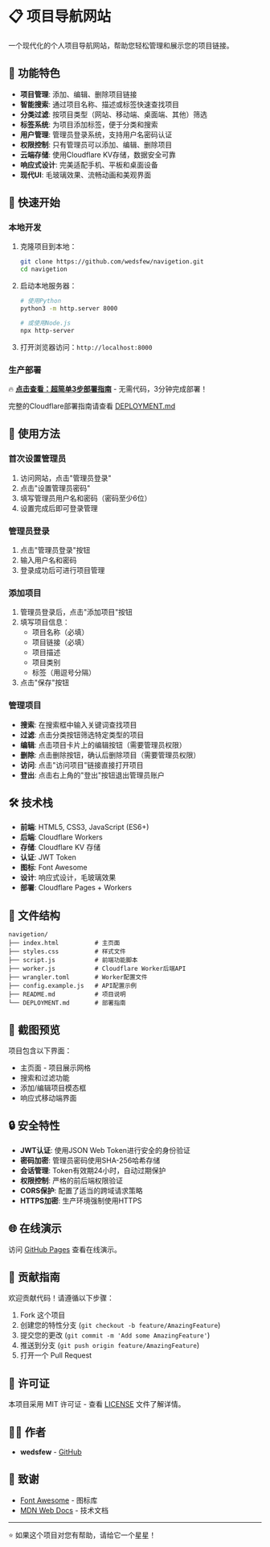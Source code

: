 # 📋 项目导航网站

一个现代化的个人项目导航网站，帮助您轻松管理和展示您的项目链接。

## 🌟 功能特色

- **项目管理**: 添加、编辑、删除项目链接
- **智能搜索**: 通过项目名称、描述或标签快速查找项目
- **分类过滤**: 按项目类型（网站、移动端、桌面端、其他）筛选
- **标签系统**: 为项目添加标签，便于分类和搜索
- **用户管理**: 管理员登录系统，支持用户名密码认证
- **权限控制**: 只有管理员可以添加、编辑、删除项目
- **云端存储**: 使用Cloudflare KV存储，数据安全可靠
- **响应式设计**: 完美适配手机、平板和桌面设备
- **现代UI**: 毛玻璃效果、流畅动画和美观界面

## 🚀 快速开始

### 本地开发

1. 克隆项目到本地：
   ```bash
   git clone https://github.com/wedsfew/navigetion.git
   cd navigetion
   ```

2. 启动本地服务器：
   ```bash
   # 使用Python
   python3 -m http.server 8000
   
   # 或使用Node.js
   npx http-server
   ```

3. 打开浏览器访问：`http://localhost:8000`

### 生产部署

🔥 **[点击查看：超简单3步部署指南](CLOUDFLARE_SETUP.md)** - 无需代码，3分钟完成部署！

完整的Cloudflare部署指南请查看 [DEPLOYMENT.md](DEPLOYMENT.md)

## 🎯 使用方法

### 首次设置管理员
1. 访问网站，点击"管理员登录"
2. 点击"设置管理员密码"
3. 填写管理员用户名和密码（密码至少6位）
4. 设置完成后即可登录管理

### 管理员登录
1. 点击"管理员登录"按钮
2. 输入用户名和密码
3. 登录成功后可进行项目管理

### 添加项目
1. 管理员登录后，点击"添加项目"按钮
2. 填写项目信息：
   - 项目名称（必填）
   - 项目链接（必填）
   - 项目描述
   - 项目类别
   - 标签（用逗号分隔）
3. 点击"保存"按钮

### 管理项目
- **搜索**: 在搜索框中输入关键词查找项目
- **过滤**: 点击分类按钮筛选特定类型的项目
- **编辑**: 点击项目卡片上的编辑按钮（需要管理员权限）
- **删除**: 点击删除按钮，确认后删除项目（需要管理员权限）
- **访问**: 点击"访问项目"链接直接打开项目
- **登出**: 点击右上角的"登出"按钮退出管理员账户

## 🛠️ 技术栈

- **前端**: HTML5, CSS3, JavaScript (ES6+)
- **后端**: Cloudflare Workers
- **存储**: Cloudflare KV 存储
- **认证**: JWT Token
- **图标**: Font Awesome
- **设计**: 响应式设计，毛玻璃效果
- **部署**: Cloudflare Pages + Workers

## 📁 文件结构

```
navigetion/
├── index.html          # 主页面
├── styles.css          # 样式文件
├── script.js           # 前端功能脚本
├── worker.js           # Cloudflare Worker后端API
├── wrangler.toml       # Worker配置文件
├── config.example.js   # API配置示例
├── README.md           # 项目说明
└── DEPLOYMENT.md       # 部署指南
```

## 📱 截图预览

项目包含以下界面：
- 主页面 - 项目展示网格
- 搜索和过滤功能
- 添加/编辑项目模态框
- 响应式移动端界面

## 🔒 安全特性

- **JWT认证**: 使用JSON Web Token进行安全的身份验证
- **密码加密**: 管理员密码使用SHA-256哈希存储
- **会话管理**: Token有效期24小时，自动过期保护
- **权限控制**: 严格的前后端权限验证
- **CORS保护**: 配置了适当的跨域请求策略
- **HTTPS加密**: 生产环境强制使用HTTPS

## 🌐 在线演示

访问 [GitHub Pages](https://wedsfew.github.io/navigetion) 查看在线演示。

## 🤝 贡献指南

欢迎贡献代码！请遵循以下步骤：

1. Fork 这个项目
2. 创建您的特性分支 (`git checkout -b feature/AmazingFeature`)
3. 提交您的更改 (`git commit -m 'Add some AmazingFeature'`)
4. 推送到分支 (`git push origin feature/AmazingFeature`)
5. 打开一个 Pull Request

## 📄 许可证

本项目采用 MIT 许可证 - 查看 [LICENSE](LICENSE) 文件了解详情。

## 👨‍💻 作者

- **wedsfew** - [GitHub](https://github.com/wedsfew)

## 🙏 致谢

- [Font Awesome](https://fontawesome.com/) - 图标库
- [MDN Web Docs](https://developer.mozilla.org/) - 技术文档

---

⭐ 如果这个项目对您有帮助，请给它一个星星！